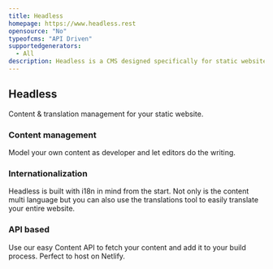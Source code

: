 ```yaml
---
title: Headless
homepage: https://www.headless.rest
opensource: "No"
typeofcms: "API Driven"
supportedgenerators:
  - All
description: Headless is a CMS designed specifically for static websites. 
---
```

## Headless
Content & translation management for your static website.

### Content management
Model your own content as developer and let editors do the writing.

### Internationalization
Headless is built with i18n in mind from the start. Not only is the content multi language but you can also use the translations tool to easily translate your entire website.

### API based
Use our easy Content API to fetch your content and add it to your build process. Perfect to host on Netlify.
